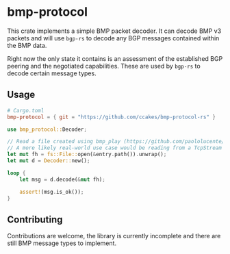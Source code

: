 # bmp-protocol

This crate implements a simple BMP packet decoder. It can decode BMP v3 packets and will use `bgp-rs`
to decode any BGP messages contained within the BMP data.

Right now the only state it contains is an assessment of the established BGP peering and the negotiated
capabilities. These are used by `bgp-rs` to decode certain message types.

## Usage

```toml
# Cargo.toml
bmp-protocol = { git = "https://github.com/ccakes/bmp-protocol-rs" }
```

```rust
use bmp_protocol::Decoder;

// Read a file created using bmp_play (https://github.com/paololucente/bmp_play)
// A more likely real-world use case would be reading from a TcpStream
let mut fh = fs::File::open(&entry.path()).unwrap();
let mut d = Decoder::new();

loop {
    let msg = d.decode(&mut fh);

    assert!(msg.is_ok());
}
```

## Contributing

Contributions are welcome, the library is currently incomplete and there are still BMP message types to
implement.